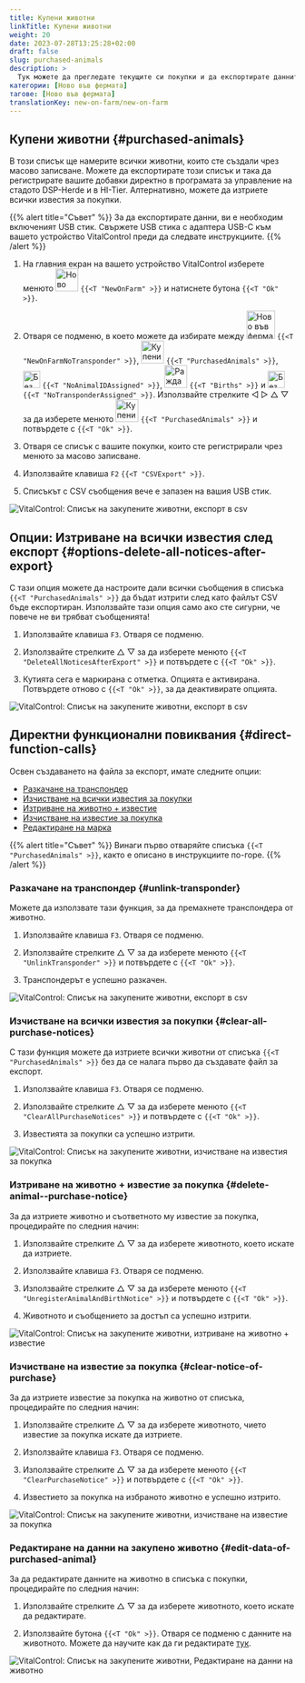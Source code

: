 ```yaml
---
title: Купени животни
linkTitle: Купени животни
weight: 20
date: 2023-07-28T13:25:28+02:00
draft: false
slug: purchased-animals
description: >
  Тук можете да прегледате текущите си покупки и да експортирате данните.
категории: [Ново във фермата]
тагове: [Ново във фермата]
translationKey: new-on-farm/new-on-farm
---
```

## Купени животни {#purchased-animals}

В този списък ще намерите всички животни, които сте създали чрез масово записване. Можете да експортирате този списък и така да регистрирате вашите добавки директно в програмата за управление на стадото DSP-Herde и в HI-Tier. Алтернативно, можете да изтриете всички известия за покупки.

{{% alert title="Съвет" %}}
За да експортирате данни, ви е необходим включеният USB стик. Свържете USB стика с адаптера USB-C към вашето устройство VitalControl преди да следвате инструкциите.
{{% /alert %}}

1. На главния екран на вашето устройство VitalControl изберете менюто <img src="/icons/main/new-on-farm.svg" width="40" align="bottom" alt="Ново във фермата" /> `{{<T "NewOnFarm" >}}` и натиснете бутона `{{<T "Ok" >}}`.

2. Отваря се подменю, в което можете да избирате между <img src="/icons/registration/new-on-farm-no-transponder.svg" width="50" align="bottom" alt="Ново във фермата, без транспондер" /> `{{<T "NewOnFarmNoTransponder" >}}`, <img src="/icons/main/new-on-farm.svg" width="40" align="bottom" alt="Купени животни" /> `{{<T "PurchasedAnimals" >}}`, <img src="/icons/registration/no-eartag-number.svg" width="30" align="bottom" alt="Без национален номер на животно" /> `{{<T "NoAnimalIDAssigned" >}}`, <img src="/icons/main/births.svg" width="40" align="bottom" alt="Раждания" /> `{{<T "Births" >}}` и <img src="/icons/registration/no-transponder.svg" width="30" align="bottom" alt="Без присвоен транспондер" /> `{{<T "NoTransponderAssigned" >}}`. Използвайте стрелките ◁ ▷ △ ▽ за да изберете менюто <img src="/icons/main/new-on-farm.svg" width="40" align="bottom" alt="Купени животни" /> `{{<T "PurchasedAnimals" >}}` и потвърдете с `{{<T "Ok" >}}`.

3. Отваря се списък с вашите покупки, които сте регистрирали чрез менюто за масово записване.

4. Използвайте клавиша `F2` `{{<T "CSVExport" >}}`.

5. Списъкът с CSV съобщения вече е запазен на вашия USB стик.

![VitalControl: Списък на закупените животни, експорт в csv](../images/purchasedanimals.png "Закупени животни, експорт в csv")

## Опции: Изтриване на всички известия след експорт {#options-delete-all-notices-after-export}

С тази опция можете да настроите дали всички съобщения в списъка `{{<T "PurchasedAnimals" >}}` да бъдат изтрити след като файлът CSV бъде експортиран. Използвайте тази опция само ако сте сигурни, че повече не ви трябват съобщенията!

1. Използвайте клавиша `F3`. Отваря се подменю.

2. Използвайте стрелките △ ▽ за да изберете менюто `{{<T "DeleteAllNoticesAfterExport" >}}` и потвърдете с `{{<T "Ok" >}}`.

3. Кутията сега е маркирана с отметка. Опцията е активирана. Потвърдете отново с `{{<T "Ok" >}}`, за да деактивирате опцията.

![VitalControl: Списък на закупените животни, експорт в csv](../images/delete-all.png "Изтриване на всички известия след експорт")

## Директни функционални повиквания {#direct-function-calls}

Освен създаването на файла за експорт, имате следните опции:

- [Разкачане на транспондер](#unlink-transponder)
- [Изчистване на всички известия за покупки](#clear-all-purchase-notices)
- [Изтриване на животно + известие](#delete-animal--purchase-notice)
- [Изчистване на известие за покупка](#clear-notice-of-purchase)
- [Редактиране на марка](#edit-data-of-purchased-animal)

{{% alert title="Съвет" %}}
Винаги първо отваряйте списъка `{{<T "PurchasedAnimals" >}}`, както е описано в инструкциите по-горе.
{{% /alert %}}

### Разкачане на транспондер {#unlink-transponder}

Можете да използвате тази функция, за да премахнете транспондера от животно.

1. Използвайте клавиша `F3`. Отваря се подменю.

2. Използвайте стрелките △ ▽ за да изберете менюто `{{<T "UnlinkTransponder" >}}` и потвърдете с `{{<T "Ok" >}}`.

3. Транспондерът е успешно разкачен.

![VitalControl: Списък на закупените животни, експорт в csv](../images/unlink-transponder.png "Закупени животни, разкачане на транспондер")

### Изчистване на всички известия за покупки {#clear-all-purchase-notices}

С тази функция можете да изтриете всички животни от списъка `{{<T "PurchasedAnimals" >}}` без да се налага първо да създавате файл за експорт.

1. Използвайте клавиша `F3`. Отваря се подменю.

2. Използвайте стрелките △ ▽ за да изберете менюто `{{<T "ClearAllPurchaseNotices" >}}` и потвърдете с `{{<T "Ok" >}}`.

3. Известията за покупки са успешно изтрити.

![VitalControl: Списък на закупените животни, изчистване на известия за покупка](../images/clear.png "Изчисти всички известия за покупка")

### Изтриване на животно + известие за покупка {#delete-animal--purchase-notice}

За да изтриете животно и съответното му известие за покупка, процедирайте по следния начин:

1. Използвайте стрелките △ ▽ за да изберете животното, което искате да изтриете.

2. Използвайте клавиша `F3`. Отваря се подменю.

3. Използвайте стрелките △ ▽ за да изберете менюто `{{<T "UnregisterAnimalAndBirthNotice" >}}` и потвърдете с `{{<T "Ok" >}}`.

4. Животното и съобщението за достъп са успешно изтрити.

![VitalControl: Списък на закупените животни, изтриване на животно + известие](../images/delete.png "Изтрий животно + известие")

### Изчистване на известие за покупка {#clear-notice-of-purchase}

За да изтриете известие за покупка на животно от списъка, процедирайте по следния начин:

1. Използвайте стрелките △ ▽ за да изберете животното, чието известие за покупка искате да изтриете.

2. Използвайте клавиша `F3`. Отваря се подменю.

3. Използвайте стрелките △ ▽ за да изберете менюто `{{<T "ClearPurchaseNotice" >}}` и потвърдете с `{{<T "Ok" >}}`.

4. Известието за покупка на избраното животно е успешно изтрито.

![VitalControl: Списък на закупените животни, изчистване на известие за покупка](../images/clearnotice.png "Изчисти известие за покупка")

### Редактиране на данни на закупено животно {#edit-data-of-purchased-animal}

За да редактирате данните на животно в списъка с покупки, процедирайте по следния начин:

1. Използвайте стрелките △ ▽ за да изберете животното, което искате да редактирате.

2. Използвайте бутона `{{<T "Ok" >}}`. Отваря се подменю с данните на животното. Можете да научите как да ги редактирате [тук](/bg/docs/actions/edit/#edit-animal-data).

![VitalControl: Списък на закупените животни, Редактиране на данни на животно](../images/edit.png "Редактиране на данни на закупено животно")
